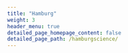 ```yaml
---
title: "Hamburg"
weight: 3
header_menu: true
detailed_page_homepage_content: false
detailed_page_path: /hamburgscience/
---
```


